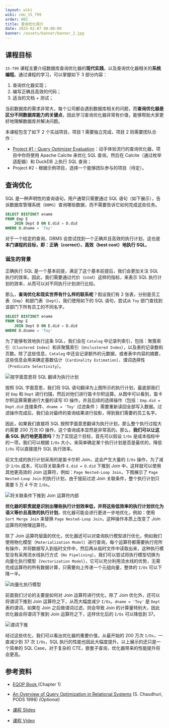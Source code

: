 ```yaml
---
layout: wiki
wiki: cmu_15_799
order: 002
title: 查询优化简介
date: 2025-02-07 08:00:00
banner: /assets/banner/banner_2.jpg
---
```


## 课程目标

`15-799` 课程主要介绍数据库查询优化器的**现代实践**，以及查询优化器相关的**系统编程**。通过课程的学习，可以掌握如下 3 部分内容：

1. 查询优化器实现；
2. 编写正确且高效的代码；
3. 适当的文档 + 测试；

当前数据库的需求非常大，每个公司都会遇到数据库相关的问题，而**查询优化器是区分不同数据库能力的关键点**，因此学习查询优化器非常有价值，能够帮助大家更好地理解数据库并解决问题。

本课程包含了如下 2 个实战项目，项目 1 需要独立完成，项目 2 则需要团队合作：

* [Project #1 - Query Optimizer Evaluation](https://15799.courses.cs.cmu.edu/spring2025/project1.html)：动手体验流行的查询优化器，项目中你将使用 Apache Calcite 来优化 SQL 查询，然后在 Calcite（通过枚举适配器）和 DuckDB 上执行 SQL 查询；
* Project #2 - 根据示例项目，选择一个能够团队参与的项目（待定）。

## 查询优化

SQL 是一种声明性的查询语句，用户通常只需要通过 SQL 语句（如下展示），告诉数据库管理系统（`DBMS`）查询哪些数据，而不需要告诉它如何完成这些任务。

```sql
SELECT DISTINCT ename
FROM Emp E
	JOIN Dept D ON E.did = D.did
WHERE D.dname = 'Toy'
```

对于一个给定的查询，DBMS 会尝试找到一个正确并且高效的执行计划，这也是**本门课程的目标，即：正确（correct）、高效（best cost）地执行 SQL**。

### 诞生的背景

正确执行 SQL 是一个基本前提，满足了这个基本前提后，我们会更加关注 SQL 执行的效率。因此，我们需要通过代价（cost）这样的指标，来表示 SQL 执行计划的效率，从而可以对不同执行计划进行比较。

那么，**查询优化和现实世界有什么样的联系呢**？假设我们有 2 张表，分别是员工表（`Emp`）和部门表（`Dept`），我们使用如下的 SQL 语句，尝试从 `Toy` 部门查找到该部门下所有员工的不同名字。

```sql
SELECT DISTINCT ename
FROM Emp E
	JOIN Dept D ON E.did = D.did
WHERE D.dname = 'Toy'
```

为了能够有效地执行这条 SQL，我们会在 `Catalog` 中记录列索引，包括：聚簇索引（`Clustered Index`）和非聚簇索引（`Unclustered Index`），以及表的记录数和页数。除了这些信息，`Catalog` 中还会记录额外的元数据，或者表中内容的摘要，这些信息会用来确定基数估计（`Cardinality Estimation`）、谓词选择性（`Predicate Selectivity`）。

![按字面意思将 SQL 翻译为执行计划](/wiki/cmu_15_799/intro_to_query_optimization/translate-sql-to-query-plan-according-to-literal.png)

按照 SQL 字面意思，我们将 SQL 语句翻译为上图所示的执行计划，最底部我们对 `Emp` 和 `Dept` 进行扫描，然后对他们进行笛卡尔积运算。从图中可以看到，笛卡尔积运算需要进行大量的读写 IO 操作，并且后续的选择操作（包括：`Emp.did = Dept.did` 连接条件、`dname = 'Toy'` 过滤条件 ）需要重新读回全部写入数据。过滤操作完成后，我们会对最终的查询结果进行投影，得到我们需要的员工名字。

因此，如果我们直接将 SQL 按照字面意思翻译为执行计划，那么整个执行过程大约需要 200 万次 IO 操作，这个查询成本显然是非常高的。那么，**我们可以让这条 SQL 执行地更高效吗**？为了实现这个目标，首先可以假设 `I/Os` 是成本指标中的一项，我们可以根据 `I/Os` 大小，来简单确定某个执行计划是否是最优的，降低 `I/Os` 可以直接提升 SQL 执行效率。

前文生成的执行计划采用的是笛卡尔积 Join，这会产生大量的 `I/Os` 操作，为了减少 `I/Os` 成本，可以将关联条件 `E.did = D.did` 下推到 Join 中，这样就可以使用其他更高效的 Join 运算符，例如：`Page Nested-Loop Join`，下图展示了 `Page Nested-Loop Join` 的执行计划，由于提前过滤 Join 关联条件，整个执行计划只需要 5 万 4 千次 `I/Os`。

![将关联条件下推到 Join 运算符内部](/wiki/cmu_15_799/intro_to_query_optimization/push-join-condition-to-join-operator.png)

**优化器的职责就是识别出哪些执行计划效率低，并将这些低效率的执行计划优化为语义等价且高效的执行计划**。优化器可能会进行更进一步地优化，例如：使用 `Sort Merge Join` 来替换 `Page Nested-Loop Join`，这种操作本质上改变了 Join 运算符的物理运算符。

除了 Join 运算符层面的优化，优化器还可以对查询执行模型进行优化，例如我们使用物化模型（`Materialization Model`）进行查询，每个运算符都需要执行完所有操作，并将数据写入到临时文件中，然后再从临时文件中读取出来，这种执行模型没有采用流水线执行方式（`No Pipelining`）。我们可以尝试将执行模型切换为向量化执行模型（`Vectorization Model`），它可以充分利用流水线的优势，无需完成运算符的所有数据计算，只需要向上传递一个元组向量，整体的 `I/Os` 可以下降一半。

![向量化执行模型](/wiki/cmu_15_799/intro_to_query_optimization/vectorization-model.png)

前面我们讨论的主要是如何对 Join 运算符进行优化，除了 Join 优化外，还可以将谓词下推到 Join 运算符之下，从而大幅度减少 `I/Os`。`dname = 'Toy'` 是 `Dept` 表的谓词，如果在 Join 之后做谓词过滤，则会导致 Join 的计算量特别大，因此优化器会将谓词下推到 Join 运算符之下，这样优化后的 `I/Os` 可以降低到 37。

![谓词下推](/wiki/cmu_15_799/intro_to_query_optimization/push-down-filter.png)

经过这些优化，我们可以看出优化器的重要价值，从最开始的 200 万次 `I/Os`，一直减少到 37 次 `I/Os`，SQL 执行的性能也因此大幅度提升。以上展示的还只是一个简单的 SQL Case，对于复杂的 CTE，嵌套子查询，优化器带来的性能提升将会更高。

## 参考资料

* [EQOP Book ](https://www.microsoft.com/en-us/research/publication/extensible-query-optimizers-in-practice/) (Chapter 1)
* [An Overview of Query Optimization in Relational Systems](https://15799.courses.cs.cmu.edu/spring2025/papers/01-background/chaudhuri-pods1998.pdf) (S. Chaudhuri, PODS 1998) *(Optional)*

* [课程 Slides](https://15799.courses.cs.cmu.edu/spring2025/slides/01-background.pdf)
* [课程 Video](https://www.youtube.com/watch?v=YWtH10gfcY0&list=PLSE8ODhjZXjYCZfIbmEWH7f6MnYqyPwCE&index=1)